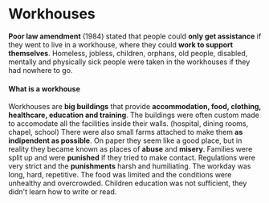 # Workhouses
**Poor law amendment** (1984) stated that people could **only get assistance** if they went to live in a workhouse, where they could **work to support themselves**. 
Homeless, jobless, children, orphans, old people, disabled, mentally and physically sick people were taken in the workhouses if they had nowhere to go. 
#### What is a workhouse
Workhouses are **big buildings** that provide **accommodation, food, clothing, healthcare, education and training**. The buildings were often custom made to accomodate all the facilities inside their walls. (hospital, dining rooms, chapel, school)
There were also small farms attached to make them **as indipendent as possible**. 
On paper they seem like a good place, but in reality they became known as places of **abuse** and **misery**. Families were split up and were **punished** if they tried to make contact. Regulations were very strict and the **punishments** harsh and humiliating. 
The workday was long, hard, repetitive. The food was limited and the conditions were unhealthy and overcrowded. Children education was not sufficient, they didn't learn how to write or read. 

